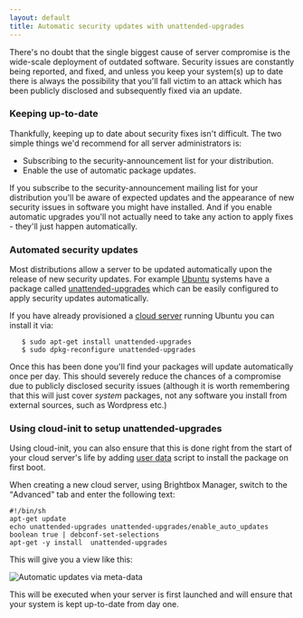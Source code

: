 ```yaml
---
layout: default
title: Automatic security updates with unattended-upgrades
---
```


There's no doubt that the single biggest cause of server compromise is the wide-scale deployment of outdated software.  Security issues are constantly being reported, and fixed, and unless you keep your system(s) up to date there is always the possibility that you'll fall victim to an attack which has been publicly disclosed and subsequently fixed via an update.

### Keeping up-to-date

Thankfully, keeping up to date about security fixes isn't difficult.  The two simple things we'd recommend for all server administrators is:

* Subscribing to the security-announcement list for your distribution.
* Enable the use of automatic package updates.

If you subscribe to the security-announcement mailing list for your distribution you'll be aware of expected updates and the appearance of new security issues in software you might have installed. And if you enable automatic upgrades you'll not actually need to take any action to apply fixes - they'll just happen automatically.

### Automated security updates

Most distributions allow a server to be updated automatically upon the release of new security updates.  For example [Ubuntu](/docs/ubuntu) systems have a package called [unattended-upgrades](http://packages.ubuntu.com/unattended-upgrades) which can be easily configured to apply security updates automatically.

If you have already provisioned a [cloud server](/docs/reference/cloud-servers) running Ubuntu you can install it via:

       $ sudo apt-get install unattended-upgrades
       $ sudo dpkg-reconfigure unattended-upgrades

Once this has been done you'll find your packages will update automatically once per day.  This should severely reduce the chances of a compromise due to publicly disclosed security issues (although it is worth remembering that this will just cover _system_ packages, not any software you install from external sources, such as Wordpress etc.)

### Using cloud-init to setup unattended-upgrades

Using cloud-init, you can also ensure that this is done right from the start of your cloud server's life by adding [user data](/docs/guides/cli/user-data/) script to install the package on first boot.

When creating a new cloud server, using Brightbox Manager, switch to the <q>Advanced</q> tab and enter the following text:

    #!/bin/sh
    apt-get update
    echo unattended-upgrades unattended-upgrades/enable_auto_updates boolean true | debconf-set-selections
    apt-get -y install  unattended-upgrades

This will give you a view like this:

![Automatic updates via meta-data](/images/docs/unattended-upgrades.png)


This will be executed when your server is first launched and will ensure that your system is kept up-to-date from day one.

